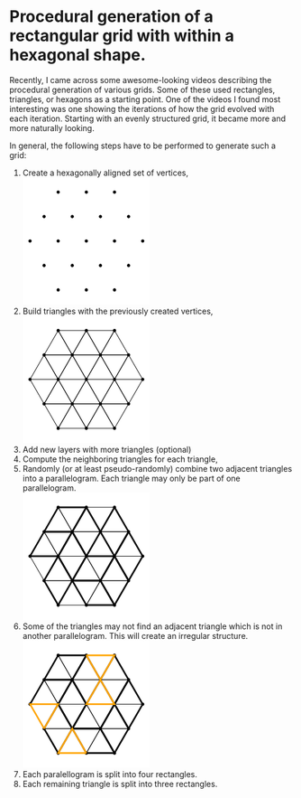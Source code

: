 # Procedural generation of a rectangular grid with within a hexagonal shape.

Recently, I came across some awesome-looking videos describing the procedural generation of various grids. Some of these used rectangles, triangles, or hexagons as a starting point. One of the videos I found most interesting was one showing the iterations of how the grid evolved with each iteration. Starting with an evenly structured grid, it became more and more naturally looking. 

In general, the following steps have to be performed to generate such a grid:

1. Create a hexagonally aligned set of vertices,  
   ![Set of hexagonally aligned vertices in a set of layers](/example/010_vertices.png "Set of hexagonally aligned vertices in a set of layers")  
3. Build triangles with the previously created vertices,  
   ![Triangles connecting the previously created vertices](/example/010_triangles.png "Triangles connecting the previously created vertices")  
5. Add new layers with more triangles (optional)
6. Compute the neighboring triangles for each triangle,
7. Randomly (or at least pseudo-randomly) combine two adjacent triangles into a parallelogram. Each triangle may only be part of one parallelogram.  
   ![Parallelograms merging two triangles](/example/010_parallelogram.png "Parallelograms merging two triangles") 
9. Some of the triangles may not find an adjacent triangle which is not in another parallelogram. This will create an irregular structure.  
    ![Unmerged triangles highlighted in yellow color](/example/010_unmerged.png "Unmerged triangles highlighted in yellow color") 
11. Each paralellogram is split into four rectangles.
12. Each remaining triangle is split into three rectangles.
